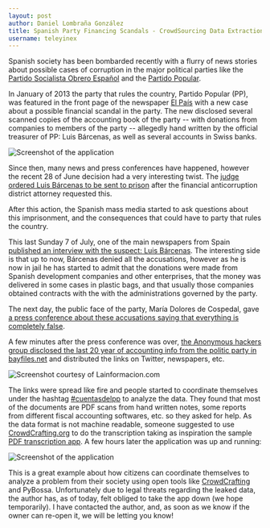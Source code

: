 ```yaml
---
layout: post
author: Daniel Lombraña González
title: Spanish Party Financing Scandals - CrowdSourcing Data Extraction with CrowdCrafting
username: teleyinex
---
```


Spanish society has been bombarded recently with a flurry of news stories about possible cases of corruption in the major political parties like the [Partido Socialista Obrero Español](http://www.elmundo.es/elmundo/2013/07/02/andalucia/1372764547.html) and the [Partido Popular](http://politica.elpais.com/politica/2013/07/11/actualidad/1373542957_537498.html).

In January of 2013 the party that rules the country, Partido Popular (PP), was featured in the front page of the newspaper [El País](http://politica.elpais.com/politica/2013/01/30/actualidad/1359583204_085918.html) with a new case about a possible financial scandal in the party. The new disclosed several scanned copies of the accounting book of the party -- with donations from companies to members of the party -- allegedly hand written by the official treasurer of PP: Luis Bárcenas, as well as several accounts in Swiss banks.

![Screenshot of the application](http://i.imgur.com/7lv6Mjw.png)

Since then, many news and press conferences have happened, however the recent 28 of June decision had a very interesting twist. The [judge ordered Luis Bárcenas to be sent to prison](http://www.elmundo.es/elmundo/2013/06/27/espana/1372330113.html) after the financial anticorruption district attorney requested this.

After this action, the Spanish mass media started to ask questions about this imprisonment, and the consequences that could have to party that rules the country. 

This last Sunday 7 of July, one of the main newspapers from Spain [published an interview with the suspect: Luis Bárcenas](http://www.elmundo.es/elmundo/2013/07/07/espana/1373186360.html). The interesting side is that up to now, Bárcenas denied all the accusations, however as he is now in jail he has started to admit that the donations were made from Spanish development companies and other enterprises, that the money was delivered in some cases in plastic bags, and that usually those companies obtained contracts with the with the administrations governed by the party. 

The next day, the public face of the party, María Dolores de Cospedal, gave [a press conference about these accusations saying that everything is completely false](http://politica.elpais.com/politica/2013/07/08/actualidad/1373269187_324066.html). 

A few minutes after the press conference was over, [the Anonymous hackers group disclosed the last 20 year of accounting info from the politic party in bayfiles.net](http://www.eldiario.es/politica/Anonymous-filtra-cuentas-Partido-Popular_0_151535327.html) and distributed the links on Twitter, newspapers, etc. 

![Screenshot courtesy of Lainformacion.com](http://images.lainformacion.com/cms/anonymous-publica-las-cuentas-del-partido-popular/2013_7_8_HzMQI0BrlpxBRTPyBJPom1-d85e8a83579bec67db0c71db28a306bd-1373300234-77.jpg?width=645&height=645&type=flat&id=HzMQI0BrlpxBRTPyBJPom1&time=1373300238&project=lainformacion)

The links were spread like fire and people started to coordinate themselves under the hashtag [#cuentasdelpp](https://twitter.com/search?q=CuentasDelPP) to analyze the data. They found that most of the documents are PDF scans from hand written notes, some reports from different fiscal accounting softwares, etc. so they asked for help. As the data format is not machine readable, someone suggested to use [CrowdCrafting.org][cc] to do the transcription taking as inspiration the sample [PDF transcription app](http://crowdcrafting.org/app/pdftranscribe). A few hours later the application was up and running:

![Screenshot of the application](http://i.imgur.com/7lv6Mjw.png)

[cc]: http://crowdcrafting.org

This is  a great example about how citizens can coordinate themselves to analyze a problem from their society using open tools like [CrowdCrafting][cc] and PyBossa. Unfortunately due to legal threats regarding the leaked data, the author has, as of today, felt obliged to take the app down (we hope temporarily). I have contacted the author, and, as soon as we know if the owner can re-open it, we will be letting you know!

